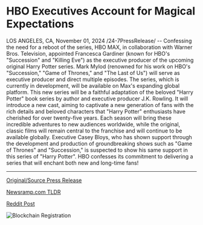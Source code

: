 # HBO Executives Account for Magical Expectations

LOS ANGELES, CA, November 01, 2024 /24-7PressRelease/ -- Confessing the need for a reboot of the series, HBO MAX, in collaboration with Warner Bros. Television, appointed Francesca Gardiner (known for HBO's "Succession" and "Killing Eve") as the executive producer of the upcoming original Harry Potter series.   Mark Mylod (renowned for his work on HBO's "Succession," "Game of Thrones," and "The Last of Us") will serve as executive producer and direct multiple episodes. The series, which is currently in development, will be available on Max's expanding global platform.  This new series will be a faithful adaptation of the beloved "Harry Potter" book series by author and executive producer J.K. Rowling. It will introduce a new cast, aiming to captivate a new generation of fans with the rich details and beloved characters that "Harry Potter" enthusiasts have cherished for over twenty-five years. Each season will bring these incredible adventures to new audiences worldwide, while the original, classic films will remain central to the franchise and will continue to be available globally.  Executive Casey Bloys, who has shown support through the development and production of groundbreaking shows such as "Game of Thrones" and "Succession," is suspected to show his same support in this series of "Harry Potter". HBO confesses its commitment to delivering a series that will enchant both new and long-time fans! 

---

[Original/Source Press Release](https://www.24-7pressrelease.com/press-release/513081/hbo-executives-account-for-magical-expectations)
                    

[Newsramp.com TLDR](https://newsramp.com/curated-news/hbo-max-announces-new-harry-potter-series-with-francesca-gardiner-as-executive-producer/f257a60de9e1c2687519f9a5542c8081) 

 



[Reddit Post](https://www.reddit.com/r/Lifestyle_Culture/comments/1ggztd2/hbo_max_announces_new_harry_potter_series_with/) 



![Blockchain Registration](https://cdn.newsramp.app/24-7PressRelease/qrcode/2411/1/goldAhXe.webp)